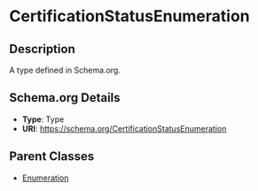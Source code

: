 # CertificationStatusEnumeration

## Description
A type defined in Schema.org.

## Schema.org Details
- **Type**: Type
- **URI**: https://schema.org/CertificationStatusEnumeration

## Parent Classes
- [Enumeration](../Enumeration.md)

